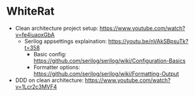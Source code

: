 # WhiteRat
 
- Clean architecture project setup: https://www.youtube.com/watch?v=fe4iuaoxGbA
	- Serilog appsettings explaination: https://youtu.be/nVAkSBpsuTk?t=358
		- Basic config: https://github.com/serilog/serilog/wiki/Configuration-Basics
		- Formatter options: https://github.com/serilog/serilog/wiki/Formatting-Output
- DDD on clean architecture: https://www.youtube.com/watch?v=1Lcr2c3MVF4